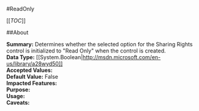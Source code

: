 #ReadOnly

[[_TOC_]]

##About

**Summary:**  Determines whether the selected option for the Sharing Rights control is initialized to "Read Only" when the control is created.   
**Data Type:** [[System.Boolean|http://msdn.microsoft.com/en-us/library/a28wyd50]]  
**Accepted Values:**   
**Default Value:** False  
**Impacted Features:**   
**Purpose:**   
**Usage:**   
**Caveats:**   

